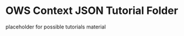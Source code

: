 OWS Context JSON Tutorial Folder
================================

placeholder for possible tutorials material
